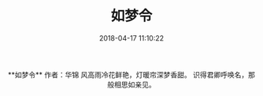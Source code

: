 ﻿---
title: 如梦令
date: 2018-04-17 11:10:22
category: ["诗词"]
tags: ["诗词"]
---

<center>
**如梦令**
作者：华锦
<!--more-->
风高雨冷花鲜艳，灯暖帘深梦香甜。
识得君卿呼唤名，那般相思如亲见。
</center>